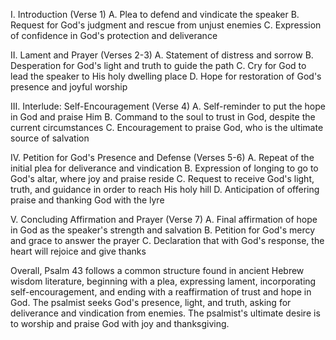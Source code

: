 I. Introduction (Verse 1)
    A. Plea to defend and vindicate the speaker
    B. Request for God's judgment and rescue from unjust enemies
    C. Expression of confidence in God's protection and deliverance

II. Lament and Prayer (Verses 2-3)
    A. Statement of distress and sorrow
    B. Desperation for God's light and truth to guide the path
    C. Cry for God to lead the speaker to His holy dwelling place
    D. Hope for restoration of God's presence and joyful worship

III. Interlude: Self-Encouragement (Verse 4)
    A. Self-reminder to put the hope in God and praise Him
    B. Command to the soul to trust in God, despite the current circumstances
    C. Encouragement to praise God, who is the ultimate source of salvation

IV. Petition for God's Presence and Defense (Verses 5-6)
    A. Repeat of the initial plea for deliverance and vindication
    B. Expression of longing to go to God's altar, where joy and praise reside
    C. Request to receive God's light, truth, and guidance in order to reach His holy hill
    D. Anticipation of offering praise and thanking God with the lyre

V. Concluding Affirmation and Prayer (Verse 7)
    A. Final affirmation of hope in God as the speaker's strength and salvation
    B. Petition for God's mercy and grace to answer the prayer
    C. Declaration that with God's response, the heart will rejoice and give thanks

Overall, Psalm 43 follows a common structure found in ancient Hebrew wisdom literature, beginning with a plea, expressing lament, incorporating self-encouragement, and ending with a reaffirmation of trust and hope in God. The psalmist seeks God's presence, light, and truth, asking for deliverance and vindication from enemies. The psalmist's ultimate desire is to worship and praise God with joy and thanksgiving.